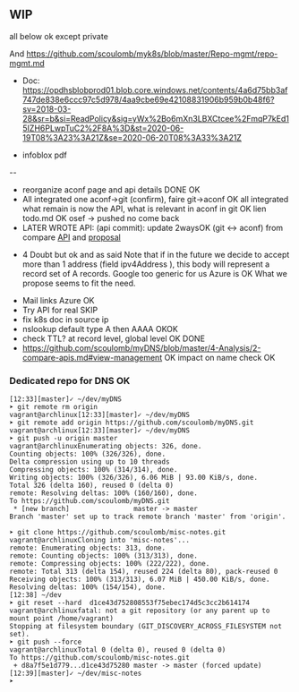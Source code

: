 ## WIP

all below ok except private

And 
https://github.com/scoulomb/myk8s/blob/master/Repo-mgmt/repo-mgmt.md
- Doc: https://opdhsblobprod01.blob.core.windows.net/contents/4a6d75bb3af747de838e6ccc97c5d978/4aa9cbe69e42108831906b959b0b48f6?sv=2018-03-28&sr=b&si=ReadPolicy&sig=yWx%2Bo6mXn3LBXCtcee%2FmqP7kEd15IZH6PLwpTuC2%2F8A%3D&st=2020-06-19T08%3A23%3A21Z&se=2020-06-20T08%3A33%3A21Z
+ infoblox pdf

--
- reorganize aconf page and api details DONE OK
- All integrated one aconf->git (confirm), faire git->aconf
OK all integrated what remain is now the API, what is relevant in aconf in git OK
lien todo.md OK osef -> pushed no come back
- LATER WROTE API: (api commit): update 2waysOK (git <-> aconf)
from compare [API](4-Analysis/2-compare-apis.md#Notes-on-record-set-creation-API) and [proposal](4-Analysis/3-towards-a-k8s-like-api.md)
+ 4
Doubt but ok
and as said Note that if in the future we decide to accept more than 1 address (field ipv4Address ), this body will represent a record set of A records.
Google too generic for us
Azure is OK
What we propose seems to fit the need. 

- Mail links Azure OK
- Try API for real SKIP
- fix k8s doc in source ip
- nslookup default type A then AAAA OKOK
- check TTL? at record level, global level OK DONE                                                                                                                                                                                                                                                                                                                                         
-  https://github.com/scoulomb/myDNS/blob/master/4-Analysis/2-compare-apis.md#view-management OK
impact on name check OK

### Dedicated repo for DNS OK

````shell script
[12:33][master]✓ ~/dev/myDNS
➤ git remote rm origin                                                                                                                                                        vagrant@archlinux[12:33][master]✓ ~/dev/myDNS
➤ git remote add origin https://github.com/scoulomb/myDNS.git                                                                                                                 vagrant@archlinux[12:33][master]✓ ~/dev/myDNS
➤ git push -u origin master                                                                                                                                                   vagrant@archlinuxEnumerating objects: 326, done.
Counting objects: 100% (326/326), done.
Delta compression using up to 10 threads
Compressing objects: 100% (314/314), done.
Writing objects: 100% (326/326), 6.06 MiB | 93.00 KiB/s, done.
Total 326 (delta 160), reused 0 (delta 0)
remote: Resolving deltas: 100% (160/160), done.
To https://github.com/scoulomb/myDNS.git
 * [new branch]                master -> master
Branch 'master' set up to track remote branch 'master' from 'origin'.

➤ git clone https://github.com/scoulomb/misc-notes.git                                                                                                                        vagrant@archlinuxCloning into 'misc-notes'...
remote: Enumerating objects: 313, done.
remote: Counting objects: 100% (313/313), done.
remote: Compressing objects: 100% (222/222), done.
remote: Total 313 (delta 154), reused 224 (delta 80), pack-reused 0
Receiving objects: 100% (313/313), 6.07 MiB | 450.00 KiB/s, done.
Resolving deltas: 100% (154/154), done.
[12:38] ~/dev
➤ git reset --hard  d1ce43d752808553f75ebec174d5c3cc2b614174                                                                                                                  vagrant@archlinuxfatal: not a git repository (or any parent up to mount point /home/vagrant)
Stopping at filesystem boundary (GIT_DISCOVERY_ACROSS_FILESYSTEM not set).
➤ git push --force                                                                                                                                                            vagrant@archlinuxTotal 0 (delta 0), reused 0 (delta 0)
To https://github.com/scoulomb/misc-notes.git
 + d8a7f5e1d779...d1ce43d75280 master -> master (forced update)
[12:39][master]✓ ~/dev/misc-notes
➤
````